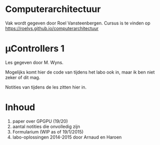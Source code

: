 # Computerarchitectuur

Vak wordt gegeven door Roel Vansteenbergen. Cursus is te vinden op https://roelvs.github.io/computerarchitectuur

# µControllers 1

Les gegeven door M. Wyns.

Mogelijks komt hier de code van tijdens het labo ook in, maar ik ben niet zeker of dit mag.

Notities van tijdens de les zitten hier in.

# Inhoud

1. paper over GPGPU (19/20)
2. aantal notities die onvolledig zijn
3. Formularium (WIP as of 19/1/2015)
4. labo-oplossingen 2014-2015 door Arnaud en Haroen

